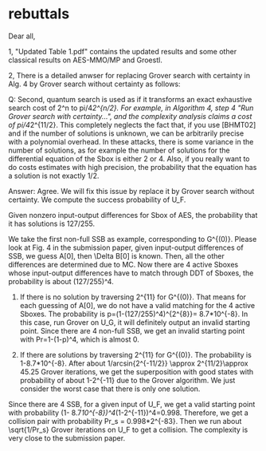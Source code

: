 # rebuttals
Dear all,

1, "Updated Table 1.pdf" contains the updated results and some other classical results on AES-MMO/MP and Groestl.


2, There is a detailed anwser for replacing Grover search with certainty in Alg. 4 by Grover search without certainty as follows:

Q:
Second, quantum search is used as if it transforms an exact exhaustive search cost of 2^n to pi/4*2^{n/2}. For example, in Algorithm 4, step 4 "Run Grover search with certainty...", and the complexity analysis claims a cost of pi/4*2^{11/2}. This completely neglects the fact that, if you use [BHMT02] and if the number of solutions is unknown, we can be arbitrarily precise with a polynomial overhead. In these attacks, there is some variance in the number of solutions, as for example the number of solutions for the differential equation of the Sbox is either 2 or 4. Also, if you really want to do costs estimates with high precision, the probability that the equation has a solution is not exactly 1/2.

Answer: Agree. We will fix this issue by replace it by Grover search without certainty.  We compute the success probability of U_F.

Given nonzero input-output differences for Sbox of AES, the probability that it has solutions is 127/255. 

We take the first non-full SSB as example, corresponding to G^{(0)}. Please look at Fig. 4 in the submission paper, given input-output differences of SSB, we guess A[0], then \Delta B[0] is known. Then, all the other differences are determined due to MC. Now there are 4 active Sboxes whose input-output differences have to match through DDT of Sboxes, the probability is about (127/255)^4.

1)	If there is no solution by traversing 2^{11} for G^{(0)}. That means for each guessing of A[0], we do not have a valid matching for the 4 active Sboxes. The probability is p=(1-(127/255)^4)^{2^{8}}= 8.7*10^{-8}. In this case, run Grover on U_G, it will definitely output an invalid starting point. Since there are 4 non-full SSB, we get an invalid starting point with Pr=1-(1-p)^4, which is almost 0.

2)	If there are solutions by traversing 2^{11} for G^{(0)}. The probability is 1-8.7*10^{-8}. After about 1/arcsin{2^{-11/2}} \approx 2^{11/2}\approx 45.25 Grover iterations, we get the superposition with good states with probability of about 1-2^{-11} due to the Grover algorithm. We just consider the worst case that there is only one solution.

Since there are 4 SSB, for a given input of U_F, we get a valid starting point with probability (1- 8.7*10^{-8})^4*(1-2^{-11})^4=0.998. Therefore, we get a collision pair with probability Pr_s = 0.998*2^{-83}. Then we run about \sqrt{1/Pr_s} Grover iterations on U_F to get a collision. The complexity is very close to the submission paper.

